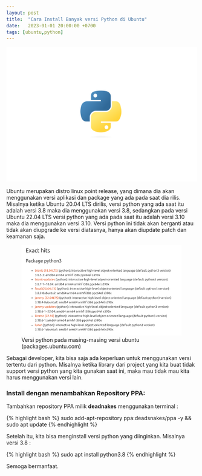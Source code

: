```yaml
---
layout: post
title:  "Cara Install Banyak versi Python di Ubuntu"
date:   2023-01-01 20:00:00 +0700
tags: [ubuntu,python]
---
```


<img src="/assets/images/python.png" />

Ubuntu merupakan distro linux point release, yang dimana dia akan menggunakan versi aplikasi dan package yang ada pada saat dia rilis. Misalnya ketika Ubuntu 20.04 LTS dirilis, versi python yang ada saat itu adalah versi 3.8 maka dia menggunakan versi 3.8, sedangkan pada versi Ubuntu 22.04 LTS versi python yang ada pada saat itu adalah versi 3.10 maka dia menggunakan versi 3.10. Versi python ini tidak akan berganti atau tidak akan diupgrade ke versi diatasnya, hanya akan diupdate patch dan keamanan saja.

<figure>
    <img src="/assets/images/python3-package-version-ubuntu.png" />
    <figcaption>Versi python pada masing-masing versi ubuntu (packages.ubuntu.com)</figcaption>
</figure>

Sebagai developer, kita bisa saja ada keperluan untuk menggunakan versi tertentu dari python. Misalnya ketika library dari project yang kita buat tidak support versi python yang kita gunakan saat ini, maka mau tidak mau kita harus menggunakan versi lain.

### Install dengan menambahkan Repository PPA:

Tambahkan repository PPA milik **deadnakes** menggunakan terminal :

{% highlight bash %}
sudo add-apt-repository ppa:deadsnakes/ppa -y && sudo apt update
{% endhighlight %}

Setelah itu, kita bisa menginstall versi python yang diinginkan. Misalnya versi 3.8 :

{% highlight bash %}
sudo apt install python3.8
{% endhighlight %}

Semoga bermanfaat.